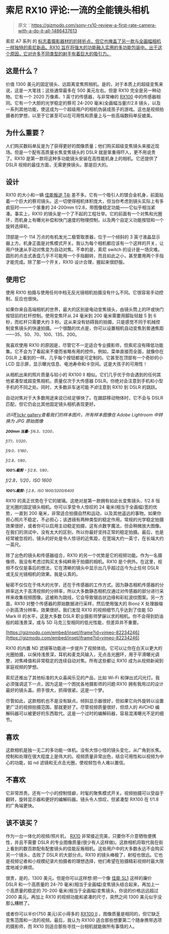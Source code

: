 # 索尼 RX10 评论:一流的全能镜头相机

> 原文：<https://gizmodo.com/sony-rx10-review-a-first-rate-camera-with-a-do-it-all-1486437613>

索尼 A7 系列 的 [标志着摄影器材的的转折点，但它也掩盖了另一款与全画幅相机一样独特的索尼新品。RX10 旨在将强大的功能融入实用的多功能包装中。出于这个原因，它对许多不同类型的射手有着巨大的吸引力。](https://gizmodo.com/sony-a7-a7r-review-so-long-dslrs-hello-future-of-ph-1469132320)



## 这是什么？

价值 1300 美元的固定镜头、远距离变焦照相机。是的，对于本质上的超级变焦来说，这是一大笔钱；这些通常最多在 500 美元左右。但是 RX10 完全是另一种动物。它有一个 2020 万像素、1 英寸的传感器，与非常棒的 [RX100](http://bit.ly/1kYpVQk) 中的传感器相同。它有一个大胆的光学稳定的蔡司 24-200 毫米(全画幅当量)f/2.8 镜头，以及一系列其他功能，使这成为一个超级用户的相机伪装成孩子的游戏。这也是视频拍摄者的梦想，以至于它甚至可以在可用性和质量上与一些高端数码单反媲美。

## 为什么重要？

人们购买数码单反是为了获得更好的图像质量；他们购买超级变焦镜头来接近现场。但是一个配有高质量长焦变焦镜头的 DSLR 就是笨重得吓人，更不用说贵了。RX10 是第一款将这种多功能镜头安装在高性能机身上的相机。它还提供了 DSLR 视频的最佳方面，无需更换镜头。那是巨大的。

## 设计

RX10 的大小和一辆 [佳能叛逆 T4i](http://bit.ly/1cCRNFg) 差不多。它有一个吸引人的镁合金机身，前面贴着一个巨大的蔡司镜头。这一切使得相机体积庞大，但当你考虑到镜头实际上有多疯狂时——一个笨重的 24-200mm f/2.8，带图像稳定功能——它似乎相当紧凑。事实上，RX10 的镜头是一个了不起的工程壮举。它的前面有一个对焦和光圈环，而机身上有曝光补偿和快门速度的物理控制，以及两个自定义功能按钮和一个旋转选择轮。

顶部是一个 114 万点的有机发光二极管取景器，位于一个倾斜的 3 英寸液晶显示器上方。机身正面是对焦模式开关。我认为每个相机都应该有一个这样的开关，让用户快速从手动对焦变为自动对焦。不幸的是，索尼 switch 的设计是一场灾难。圆形的点击式表盘几乎不可能用一个手指翻转，而且如此之小，甚至要用两个手指才能完成。除了那一个开关，RX10 设计合理，握起来很舒服。

## 使用它

使用 RX10 拍摄与使用任何中档无反光镜相机拍摄没有什么不同。它很容易手动控制，反应也很快。

如果你来自高端相机的世界，最大的区别是电动变焦镜头，由镜头筒上的环或快门按钮前的杠杆控制。使用变焦环从 24 毫米到 200 毫米需要用脚趾轻敲 5 到 6 秒，而杠杆只需要大约 3 秒。这从来没有妨碍我的拍摄，只是感觉不同于机械控制变焦镜头的快速拍摄。一个很酷的优点是，你可以设置相机自动变焦到普通焦距——35、50、70、100、135、200。

我喜欢使用 RX10 的原因是，尽管它不一定适合专业摄影师，但索尼没有降低功能集。它不会为了看起来不傻而省略有用的控件。例如，菜单直接而全面，就像你在 DSLR 上看到的一样。几乎每个按钮都是可定制的。它甚至在顶部有一个奇妙的小 LCD 显示屏，显示曝光信息、电池寿命和卡空间。这是大孩子的可用性！

从相机出来的照片质量与较小的 RX100 II 相似。它们几乎优于你会遇到的任何其他紧凑型或超变焦相机，质量仅次于大传感器 DSLR。你绝对会注意到手机和小型手机的不同之处。同时，大多数非车迷可能*不会*注意到 RX10 到 DSLR 的跳跃。

自动对焦对于大多数用途来说已经足够快了。在跟踪移动物体时，它不会与 DSLR 匹配，但它仍会比其他固定镜头相机表现更好。

*访问*[Flickr gallery](http://www.flickr.com/photos/gizmodo/sets/72157638831015564/)*查看我们的样本图片。所有样本图像在 Adobe Lightroom 中转换为 JPG 原始图像*

**<small>*200mm 当量-*</small>** <small>*f/6.3，1/200，*</small>

<small>*f/7.1，1/320，*</small>

<small>*f/9.0，1/160，*</small>

<small>*f/2.8，1/80，*</small>

<small>***100%裁剪***</small> - <small>*f/2.8，1/80，*</small>

*f/2.8，1/20，ISO 1600*

**<small>*100%裁剪-*</small>** <small>*f.2.8，ISO 1600/3200/6400*</small>

RX10 的真正优势在于它的玻璃。这绝对是第一款拥有如此长变焦镜头、f/2.8 恒定光圈的固定镜头相机。你可以享受令人惊叹的 24 毫米(相当于全画幅)宽的优势，一直到 200 毫米，非常适合拍摄自然和运动，以及其他遥远的事物。如果你担心照片不稳定，不必担心；该透镜有两种类型的稳定作用。常规的光学稳定拍摄效果很好，或者你可以启用主动稳定拍摄，这有点数字魔法，但会稍微放大图像。在我们的测试中，没有太大的区别，所以你最好坚持正常的稳定拍摄。最后，也是经常被忽视的，镜头的好处是令人惊讶的近焦距，在宽端大约一英寸，在长端大约一英尺。

除了出色的镜头和传感器组合，RX10 的另一个优势是它的视频功能。作为一名摄像师，我没有考虑过购买太多纯粹用于拍摄的相机。RX10 是个例外。在这里，视频不仅仅是事后的想法，它在清晰的镜头中显示出几乎超过迄今为止任何 DSLR 或无反光镜相机的效果。我是认真的。

秘密不仅仅在于伟大的光学，还在于传感器的工作方式。因为静态相机传感器的分辨率远大于高清视频的分辨率，所以大多数静态相机仅通过对传感器的部分进行采样来收集视频图像。这被称为跳线，它会导致锯齿状边缘和彩虹波纹图案。另一方面，RX10 对整个传感器的原始数据进行采样，然后使用强大的 Bionz X 处理器缩小到高清分辨率。效果很好。我们发现 RX10 的视频细节几乎达到了佳能 5D Mark III 的水平，这是大多数 DSLR 职业摄影师梦寐以求的相机。你不会得到奶油般的超浅景深，或与 5D 马克三型相同的低光性能，但差异并不重要。

 [https://gizmodo.com/embed/inset/iframe?id=vimeo-82234246](https://gizmodo.com/embed/inset/iframe?id=vimeo-82234246) 

RX10 的内置 ND 滤镜等功能进一步提升了视频体验。它可以让你在白天以更大的光圈拍摄，以保持浅景深，耳机和麦克风输入，无点击光圈环，用于平滑曝光调整，对焦峰值和非常稳定的连续自动对焦。所有这些都让 RX10 成为从视频新闻到家庭视频的梦想。

索尼还推出了其他标准的大众喜闻乐见的产品，比如 Wi-Fi 和弹出式闪光灯。我必须强调这下一点，因为这是一个困扰各地摄影师的问题:RX10 拥有我用过的设计最好的镜头盖。把手很大，抓得很紧。这是一个梦。

尽管如此，这款相机也不是没有缺点。倾斜显示器很好，但如果它向外旋转以设置更广泛的视频拍摄范围，那就更好了。尽管视频质量很好，但烦人的 AVCHD 编解码器可以被更好的东西取代。这是一个过时的编解码器，容易混淆曝光不足的细节。

## 喜欢

这款相机是独一无二的多功能一体机。没有大惊小怪的镜头变化，从广角到长焦。控制和处理在很大程度上是伟大的。视频质量非常出色，结合可用性和以视频为中心的功能，如 nd 滤镜和无点击光圈，使视频包令人难以置信。

## 不喜欢

它非常昂贵。还有一个小的控制怪癖，时髦的聚焦模式开关。视频拍摄可以受益于翻转，旋转显示器和更好的编解码器。镜头令人惊叹，但紧凑型 RX100 在 f/1.8 的广角端更快。

## 该不该买？

作为一台一体化的视频/照片机， [RX10](http://www.amazon.com/Sony-DSCRX10-Cybershot-Digital-Camera/dp/B00FRHTSMW?asc_campaign=InlineText&asc_refurl=https://gizmodo.com/sony-rx10-review-a-first-rate-camera-with-a-do-it-all-1486437613&asc_source=&tag=kinjagizmodolink-20) 非常接近完美，只要你不介意牺牲便携性，并且不需要 DSLR 的专业图像质量(很少有人这样做)。这款相机将取代我在街上看到的数百款配有配套镜头的佳能反叛相机。这些用户中的大多数永远不会购买另一个镜头，击败了 DSLR 的大部分点。RX10 的镜头棒极了，射程也很远。它也是视频记者和小规模纪录片拍摄者的理想选择，他们希望在拍摄精彩视频时最大限度地减少麻烦。

很贵，是的，1300 美元。但是你可以这样想:把一个像 [佳能 SL1](https://www.amazon.com/dp/B00BW6LY2Y?asc_campaign=InlineText&asc_refurl=https://gizmodo.com/sony-rx10-review-a-first-rate-camera-with-a-do-it-all-1486437613&asc_source=&linkCode=ogi&psc=1&smid=A11UAZQJHVFZ21&tag=kinjagizmodolink-20&th=1) 这样的廉价 DSLR 和一个高质量的 24-70 毫米(相当于全画幅)变焦镜头结合起来，再加上一个高质量的稳定的 70-200 毫米(相当于全画幅)变焦镜头，你说的价格远远超过 2000 美元。再加上 RX10 的视频功能和紧凑的尺寸，突然之间 1300 美元似乎没那么糟糕了。

或者你可以半价(750 美元)买小得多的 [RX100 II](https://www.amazon.com/dp/B00DM8R866?asc_campaign=InlineText&asc_refurl=https://gizmodo.com/sony-rx10-review-a-first-rate-camera-with-a-do-it-all-1486437613&asc_source=&linkCode=ogi&psc=1&smid=A13BNE3P7C8THK&tag=kinjagizmodolink-20&th=1) 。图像质量是相同的，但它缺乏变焦范围和一流的视频。最后，我认为 RX100 适合那些想要第二个随身携带选项的摄影师，而 RX10 则适合那些寻找一台相机就能做所有事情的人。
